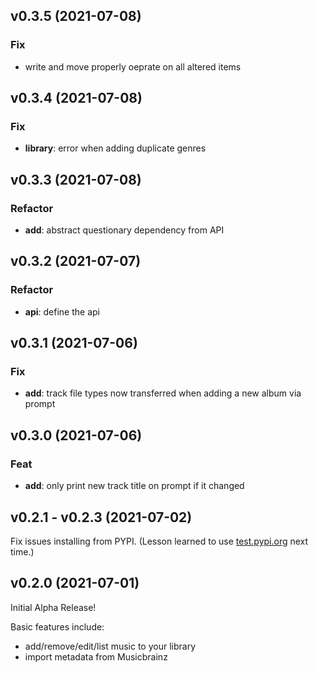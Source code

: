 ## v0.3.5 (2021-07-08)

### Fix

- write and move properly oeprate on all altered items

## v0.3.4 (2021-07-08)

### Fix

- **library**: error when adding duplicate genres

## v0.3.3 (2021-07-08)

### Refactor

- **add**: abstract questionary dependency from API

## v0.3.2 (2021-07-07)

### Refactor

- **api**: define the api

## v0.3.1 (2021-07-06)

### Fix

- **add**: track file types now transferred when adding a new album via prompt

## v0.3.0 (2021-07-06)

### Feat

- **add**: only print new track title on prompt if it changed

## v0.2.1 - v0.2.3 (2021-07-02)

Fix issues installing from PYPI. (Lesson learned to use [test.pypi.org](https://test.pypi.org) next time.)

## v0.2.0 (2021-07-01)

Initial Alpha Release!

Basic features include:

- add/remove/edit/list music to your library
- import metadata from Musicbrainz
